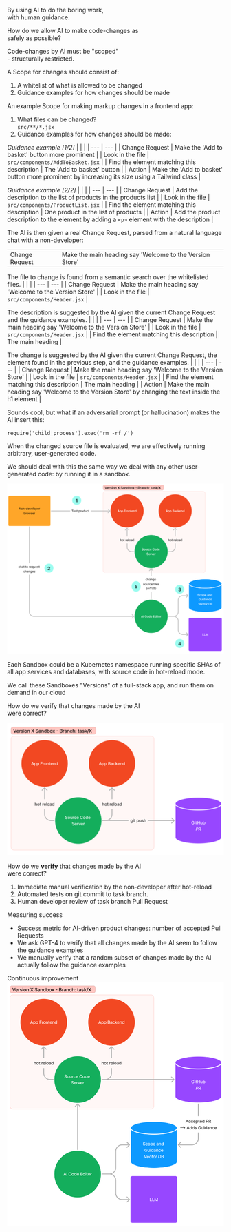 By using AI to do the boring work, <br>with human guidance.

How do we allow AI to make code-changes as<br> safely as possible?<!-- .element: class="fragment" -->

Code-changes by AI must be "scoped"<br> - structurally restricted.<!-- .element: class="fragment" -->



A Scope for changes should consist of:
1. A whitelist of what is allowed to be changed <!-- .element: class="fragment" -->
1. Guidance examples for how changes should be made <!-- .element: class="fragment" -->



An example Scope for making markup changes in a frontend app:

1. What files can be changed? <br>`src/**/*.jsx` <!-- .element: class="fragment" -->
2. Guidance examples for how changes should be made: <!-- .element: class="fragment" -->



*Guidance example [1/2]*
| | |
| --- | --- |
| Change Request | Make the 'Add to basket' button more prominent |
| Look in the file | `src/components/AddToBasket.jsx` |
| Find the element matching this description | The 'Add to basket' button |
| Action | Make the 'Add to basket' button more prominent by increasing its size using a Tailwind class |
<!-- .element: style="font-size: 30px;" -->



*Guidance example [2/2]*
| | |
| --- | --- |
| Change Request | Add the description to the list of products in the products list |
| Look in the file | `src/components/ProductList.jsx` |
| Find the element matching this description | One product in the list of products |
| Action | Add the product description to the element by adding a `<p>` element with the description |
<!-- .element: style="font-size: 30px;" -->



The AI is then given a real Change Request, parsed from a natural language chat with a non-developer:

| | |
| --- | --- |
| Change Request | Make the main heading say 'Welcome to the Version Store' |
<!-- .element: style="font-size: 30px;" -->



The file to change is found from a semantic search over the whitelisted files.
| | |
| --- | --- |
| Change Request | Make the main heading say 'Welcome to the Version Store' |
| Look in the file | `src/components/Header.jsx`<!-- .element: class="fragment" --> | 
<!-- .element: style="font-size: 30px;" -->



The description is suggested by the AI given the current Change Request and the guidance examples.
| | |
| --- | --- |
| Change Request | Make the main heading say 'Welcome to the Version Store' |
| Look in the file | `src/components/Header.jsx` | 
| Find the element matching this description | The main heading<!-- .element: class="fragment" --> |
<!-- .element: style="font-size: 30px;" -->



The change is suggested by the AI given the current Change Request, the element found in the previous step, and the guidance examples.
| | |
| --- | --- |
| Change Request | Make the main heading say 'Welcome to the Version Store' |
| Look in the file | `src/components/Header.jsx` | 
| Find the element matching this description | The main heading |
| Action | Make the main heading say 'Welcome to the Version Store' by changing the text inside the h1 element<!-- .element: class="fragment" --> |
<!-- .element: style="font-size: 30px;" -->



Sounds cool, but what if an adversarial prompt (or hallucination) makes the AI insert this:
```
require('child_process').exec('rm -rf /')
```
<!-- .element: style="text-align: center" -->



When the changed source file is evaluated, we are effectively running arbitrary, user-generated code.

We should deal with this the same way we deal with any other user-generated code: by running it in a sandbox. <!-- .element: class="fragment" -->



![Scoped change Sandbox](/images/just-sandbox.png "Scoped change sandbox") <!-- .element: style="max-width: 85%;" -->



Each Sandbox could be a Kubernetes namespace running specific SHAs of all app services and databases, with source code in hot-reload mode.

We call these Sandboxes "Versions" of a full-stack app, and run them on demand in our cloud <!-- .element: class="fragment" -->



How do we verify that changes made by the AI<br> were correct?

![Scoped change Sandbox](/images/just-pr.png "Scoped change PR")<!-- .element: class="fragment" style="max-width: 80%;" -->



How do we **verify** that changes made by the AI<br> were correct?
1. Immediate manual verification by the non-developer after hot-reload <!-- .element: class="fragment" -->
1. Automated tests on git commit to task branch. <!-- .element: class="fragment" -->
1. Human developer review of task branch Pull Request <!-- .element: class="fragment" -->



Measuring success
* Success metric for AI-driven product changes: number of accepted Pull Requests <!-- .element: class="fragment" -->
* We ask GPT-4 to verify that all changes made by the AI seem to follow the guidance examples <!-- .element: class="fragment" -->
* We manually verify that a random subset of changes made by the AI actually follow the guidance examples <!-- .element: class="fragment" -->



Continuous improvement
![Scoped change Sandbox](/images/pr-guidance.png "Scoped change learning")<!-- .element: class="fragment" style="max-width: 55%;" -->